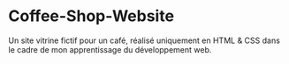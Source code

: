 # Coffee-Shop-Website
Un site vitrine fictif pour un café, réalisé uniquement en HTML &amp; CSS dans le cadre de mon apprentissage du développement web.
